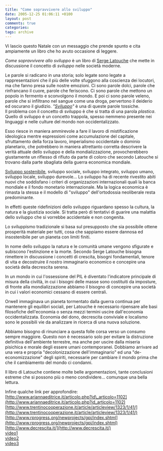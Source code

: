 ```yaml
---
title: "Come sopravvivere allo sviluppo"
date: 2005-12-25 01:06:11 +0100
layout: post
comments: true
categories:
tags: archive
---
```


Vi lascio questo Natale con un messaggio che prende spunto e cita ampiamente un libro che ho avuto occasione di leggere.

_Come sopravvivere allo sviluppo_ è un libro di [Serge Latouche](http://en.wikipedia.org/wiki/Serge_Latouche) che mette in discussione il concetto di _sviluppo_ nelle società moderne.

<!--more-->
Le parole si radicano in una storia; solo legate sono legate a rappresentazioni che il più delle volte sfuggono alla coscienza dei locutori, ma che fanno presa sulle nostre emozioni. Ci sono parole dolci, parole che rinfrancano il cuore, parole che feriscono. Ci sono parole che mettono un popolo in fermento e sconvolgono il mondo. E poi ci sono parole veleno, parole che si infiltrano nel sangue come una droga, pervertono il deiderio ed oscurano il giudizio. _"[Sviluppo](http://en.wikipedia.org/wiki/Development)"_ è una di queste parole tossiche.  
Il problema con il concetto di sviluppo è che si tratta di una parola _plastica_. Quello di sviluppo è un concetto trappola, spesso nemmeno presente nei linguaggi e nelle culture del mondo non occidentalizzato.

Esso riesce in maniera ammirevole a fare il lavoro di mistificazione ideologica mentre espressioni come accumulazione del capitale, sfruttamento della forza lavoro, imperialismo occidentale o dominio planetario, che potrebbero in maniera altrettanto corretta descrivere la verità attuale dello sviluppo e della mondializzazione, provocherebbero giustamente un riflesso di rifiuto da parte di coloro che secondo Latouche si trovano dalla parte sbagliata della guerra economica mondiale.

[Sviluppo sostenibile](http://en.wikipedia.org/wiki/Sustainable_development), sviluppo sociale, sviluppo integrato, sviluppo umano, sviluppo locale, sviluppo durevole... Lo sviluppo ha di recente rivestito abiti nuovi che soddisfano i criteri di organizzazioni internazionali quali la banca mondiale e il fondo monetario internazionale. Ma la logica economica è rimasta la stessa e il modello di "sviluppo" dell'ortodossia neoliberale resta predominante.

In effetti queste ridefinizioni dello sviluppo riguardano spesso la cultura, la natura e la giustizia sociale. Si tratta però di tentativi di guarire una malattia dello sviluppo che si vorrebbe accidentale e non congenita.

Lo sviluppismo tradizionale si basa sul presupposto che sia possibile ottene prosperità materiale per tutti, cosa che sappiamo essere dannosa ed insostenibile per un pianeta con limiti finiti.

In nome dello sviluppo la natura e le comunità umane vengono sfigurate e subiscono l'estinzione e la morte. Secondo Serge Latouche bisogna rimettere in discussione i concetti di crescita, bisogni fondamentali, tenore di vita e decostruire il nostro immaginario economico e concepire una società della decrescita serena.

In un mondo in cui l'ossessione del PIL è diventato l'indicatore principale di misura della civiltà, in cui i bisogni delle masse sono costituiti da imposture, di fronte alla mondializzazione abbiamo il bisogno di concepire una società in cui i valori economici cessano di essere centrali.

Orwell immaginava un pianeta tormentato dalla guerra continua per mantenere gli equilibri sociali, per Latouche è necessario ripensare alle basi filosofiche dell'economia o senza mezzi termini uscire dall'economia occidentalizzata. Economia del dono, decrescita conviviale e localismo sono le possibili vie da analizzare in ricerca di una nuova soluzione.

Abbiamo bisogno di rinunciare a questa folle corsa verso un consumo sempre maggiore. Questo non è necessario solo per evitare la distruzione definitiva dell'ambiente terrestre, ma anche per uscire dalla miseria pisichica e morale degli essere umani contemporanei. Dobbiamo arrivare ad una vera e propria "decolonizzazione dell'immaginario" ed una "de-economizzazione" degli spiriti, necessarie per cambiare il mondo prima che che il cambiamento del mondo ci condanni.

Il libro di Latouche contiene molte belle argomentazioni, tante conclusioni estreme che si possono più o meno condividere... comunque una bella lettura.

Infine qualche link per approfondire:  
[http://www.ariannaeditrice.it/articolo.php?id\_articolo=1102](http://www.ariannaeditrice.it/articolo.php?id_articolo=1102)  
[http://www.trentinocooperazione.it/article/articleview/1323/1/41/](http://www.trentinocooperazione.it/article/articleview/1323/1/41/)  
[http://www.rprogress.org/newprojects/gpi/index.shtml](http://www.rprogress.org/newprojects/gpi/index.shtml)  
[http://www.decrescita.it/](http://www.decrescita.it/)  
[video1](http://www.filosofiatv.org/video/LATOUCHE%20QT%2056k%20modem.mov)  
[video2](http://www.filosofiatv.org/video/BONESIO%20QT%2056k%20modem.mov)  
[video3](http://www.filosofiatv.org/video/serge_latouche_casacultura_lit.wmv)
